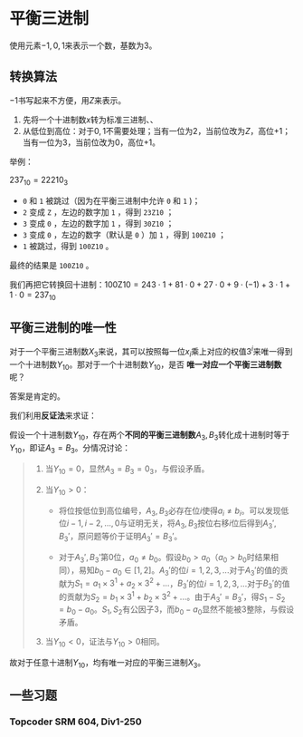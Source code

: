# 平衡三进制

使用元素$-1,0,1$来表示一个数，基数为3。

## 转换算法

$-1$书写起来不方便，用$Z$来表示。

1. 先将一个十进制数$x$转为标准三进制、、
2. 从低位到高位：对于$0,1$不需要处理；当有一位为$2$，当前位改为$Z$，高位$+1$；当有一位为$3$，当前位改为$0$，高位$+1$。

举例：

$237_{10}=22210_{3}$

- `0` 和 `1` 被跳过（因为在平衡三进制中允许 `0` 和 `1` )；
- `2` 变成 `Z` ，左边的数字加 `1` ，得到 `23Z10` ；
- `3` 变成 `0` ，左边的数字加 `1` ，得到 `30Z10` ；
- `3` 变成 `0` ，左边的数字（默认是 `0` ）加 `1` ，得到 `100Z10` ；
- `1` 被跳过，得到 `100Z10` 。

最终的结果是 `100Z10` 。

我们再把它转换回十进制：$100 \mathrm{Z} 10=243 \cdot 1+81 \cdot 0+27 \cdot 0+9 \cdot(-1)+3 \cdot 1+1 \cdot 0=237_{10}$

## 平衡三进制的唯一性

对于一个平衡三进制数$X_3$来说，其可以按照每一位$x_i$乘上对应的权值$3^i$来唯一得到一个十进制数$Y_{10}$。那对于一个十进制数$Y_{10}$，是否 **唯一对应一个平衡三进制数** 呢？

答案是肯定的。

我们利用**反证法**来求证：

假设一个十进制数$Y_{10}$，存在两个**不同的平衡三进制数**$A_3,B_3$转化成十进制时等于$Y_{10}$，即证$A_3 = B_3$。分情况讨论：

> 1. 当$Y_{10}=0$，显然$A_3 = B_3 = 0_3$，与假设矛盾。
> 2. 当$Y_{10}>0$：
>
>    - 将位按低位到高位编号，$A_3,B_3$必存在位$i$使得$a_i\neq b_i$。可以发现低位$i-1,i-2,...,0$与证明无关，将$A_3,B_3$按位右移$i$位后得到$A_3',B_3'$，原问题等价于证明$A_3'=B_3'$。
>
>     - 对于$A_3',B_3'$第$0$位，$a_0 \neq b_0$。假设$b_0 > a_0$（$a_0>b_0$时结果相同），易知$b_0 - a_0 \in [1,2]$。$A_3'$的位$i=1,2,3,...$对于$A_3'$的值的贡献为$S_1 = a_1 \times 3^1 + a_2 \times 3^2+ \dots$，$B_3'$的位$i=1,2,3,...$对于$B_3'$的值的贡献为$S_2 = b_1 \times 3^1 + b_2 \times 3^2 + \dots$。由于$A_3' = B_3'$，得$S_1 - S_2 = b_0 - a_0$。$S_1,S_2$有公因子$3$，而$b_0 - a_0$显然不能被$3$整除，与假设矛盾。
> 3. 当$Y_{10}<0$，证法与$Y_{10}>0$相同。

故对于任意十进制$Y_{10}$，均有唯一对应的平衡三进制$X_3$。

## 一些习题

### Topcoder SRM 604, Div1-250

